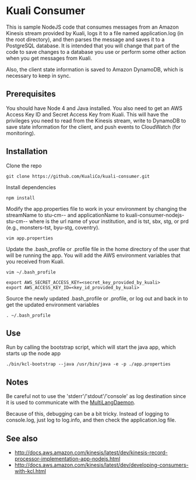 # Kuali Consumer

This is sample NodeJS code that consumes messages from an Amazon Kinesis stream provided by Kuali, logs it to a file named application.log (in the root directory), and then parses the message and saves it to a PostgreSQL database.  It is intended that you will change that part of the code to save changes to a database you use or perform some other action when you get messages from Kuali.

Also, the client state information is saved to Amazon DynamoDB, which is necessary to keep in sync.  

## Prerequisites

You should have Node 4 and Java installed.  You also need to get an AWS Access Key ID and Secret Access Key from Kuali.  This will have the privileges you need to read from the Kinesis stream, write to DynamoDB to save state information for the client, and push events to CloudWatch (for monitoring).

## Installation

Clone the repo
```
git clone https://github.com/KualiCo/kuali-consumer.git
```

Install dependencies
```
npm install
```

Modify the app.properties file to work in your environment by changing the streamName to stu-cm-<institution>-<environment> and applicationName to kuali-consumer-nodejs-stu-cm-<institution>-<environment> where <institution> is the url name of your institution, and <environment> is tst, sbx, stg, or prd (e.g., monsters-tst, byu-stg, coventry).
```
vim app.properties
```

Update the .bash_profile or .profile file in the home directory of the user that will be running the app.  You will add the AWS environment variables that you received from Kuali.
```
vim ~/.bash_profile

export AWS_SECRET_ACCESS_KEY=<secret_key_provided_by_kuali>
export AWS_ACCESS_KEY_ID=<key_id_provided_by_kuali>
```

Source the newly updated .bash_profile or .profile, or log out and back in to get the updated environment variables

```
. ~/.bash_profile
```

## Use

Run by calling the bootstrap script, which will start the java app, which starts up the node app
```
./bin/kcl-bootstrap --java /usr/bin/java -e -p ./app.properties
```

## Notes

Be careful not to use the 'stderr'/'stdout'/'console' as log destination since it is used to communicate with the
<a href="https://github.com/awslabs/amazon-kinesis-client/blob/master/src/main/java/com/amazonaws/services/kinesis/multilang/package-info.java" target="_blank">MultiLangDaemon</a>.

Because of this, debugging can be a bit tricky.  Instead of logging to console.log, just log to log.info, and then check the application.log file.

## See also

* http://docs.aws.amazon.com/kinesis/latest/dev/kinesis-record-processor-implementation-app-nodejs.html
* http://docs.aws.amazon.com/kinesis/latest/dev/developing-consumers-with-kcl.html
